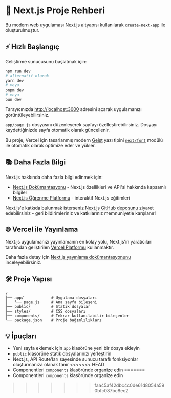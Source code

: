 # 🚀 Next.js Proje Rehberi

Bu modern web uygulaması [Next.js](https://nextjs.org) altyapısı kullanılarak [`create-next-app`](https://github.com/vercel/next.js/tree/canary/packages/create-next-app) ile oluşturulmuştur.

## ⚡ Hızlı Başlangıç

Geliştirme sunucusunu başlatmak için:

```bash
npm run dev
# alternatif olarak
yarn dev
# veya
pnpm dev
# veya
bun dev
```

Tarayıcınızda [http://localhost:3000](http://localhost:3000) adresini açarak uygulamanızı görüntüleyebilirsiniz.

`app/page.js` dosyasını düzenleyerek sayfayı özelleştirebilirsiniz. Dosyayı kaydettiğinizde sayfa otomatik olarak güncellenir.

Bu proje, Vercel için tasarlanmış modern [Geist](https://vercel.com/font) yazı tipini [`next/font`](https://nextjs.org/docs/app/building-your-application/optimizing/fonts) modülü ile otomatik olarak optimize eder ve yükler.

## 📚 Daha Fazla Bilgi

Next.js hakkında daha fazla bilgi edinmek için:

- [Next.js Dokümantasyonu](https://nextjs.org/docs) - Next.js özellikleri ve API'si hakkında kapsamlı bilgiler
- [Next.js Öğrenme Platformu](https://nextjs.org/learn) - interaktif Next.js eğitimleri

Next.js'e katkıda bulunmak isterseniz [Next.js GitHub deposunu](https://github.com/vercel/next.js) ziyaret edebilirsiniz - geri bildirimleriniz ve katkılarınız memnuniyetle karşılanır!

## 🌐 Vercel ile Yayınlama

Next.js uygulamanızı yayınlamanın en kolay yolu, Next.js'in yaratıcıları tarafından geliştirilen [Vercel Platformu](https://vercel.com/new?utm_medium=default-template&filter=next.js&utm_source=create-next-app&utm_campaign=create-next-app-readme) kullanmaktır.

Daha fazla detay için [Next.js yayınlama dokümantasyonunu](https://nextjs.org/docs/app/building-your-application/deploying) inceleyebilirsiniz.

## 🛠️ Proje Yapısı

```
/
├── app/            # Uygulama dosyaları
│   └── page.js     # Ana sayfa bileşeni
├── public/         # Statik dosyalar
├── styles/         # CSS dosyaları
├── components/     # Tekrar kullanılabilir bileşenler
└── package.json    # Proje bağımlılıkları
```

## 💡 İpuçları

- Yeni sayfa eklemek için `app` klasörüne yeni bir dosya ekleyin
- `public` klasörüne statik dosyalarınızı yerleştirin
- Next.js, API Route'ları sayesinde sunucu taraflı fonksiyonlar oluşturmanıza olanak tanır
<<<<<<< HEAD
- Componentleri `components` klasöründe organize edin
=======
- Componentleri `components` klasöründe organize edin
>>>>>>> faa45af42dbc4c0de61d8054a590bfc087bc8ec2

